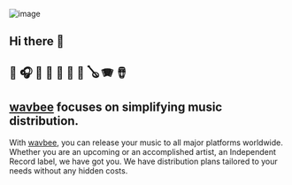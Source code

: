 ![image](https://user-images.githubusercontent.com/49812651/180579903-54bd58a4-7b21-451a-8c16-187b500bf441.png)


## Hi there 👋

## 🎤 🎧 🎸 🥁 🎹 🎻 🎺 🪕 🪗 🪘 

## [wavbee](https://www.wavbee.com/) focuses on simplifying music distribution.

With [wavbee](https://www.wavbee.com/), you can release your music to all major platforms worldwide. Whether you are an upcoming or an accomplished artist, an Independent Record label, we have got you. We have distribution plans tailored to your needs without any hidden costs.

<!--

**Here are some ideas to get you started:**

🙋‍♀️ A short introduction - what is your organization all about?
🌈 Contribution guidelines - how can the community get involved?
👩‍💻 Useful resources - where can the community find your docs? Is there anything else the community should know?
🍿 Fun facts - what does your team eat for breakfast?
🧙 Remember, you can do mighty things with the power of [Markdown](https://docs.github.com/github/writing-on-github/getting-started-with-writing-and-formatting-on-github/basic-writing-and-formatting-syntax)
-->
